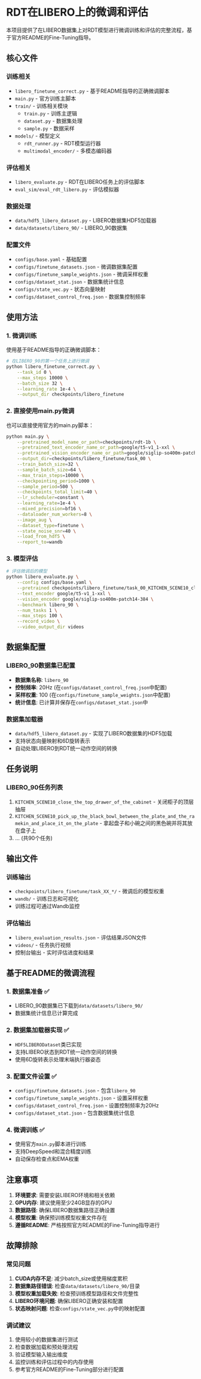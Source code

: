 # RDT在LIBERO上的微调和评估

本项目提供了在LIBERO数据集上对RDT模型进行微调训练和评估的完整流程，基于官方README的Fine-Tuning指导。

## 核心文件

### 训练相关
- `libero_finetune_correct.py` - 基于README指导的正确微调脚本
- `main.py` - 官方训练主脚本
- `train/` - 训练相关模块
  - `train.py` - 训练主逻辑
  - `dataset.py` - 数据集处理
  - `sample.py` - 数据采样
- `models/` - 模型定义
  - `rdt_runner.py` - RDT模型运行器
  - `multimodal_encoder/` - 多模态编码器

### 评估相关
- `libero_evaluate.py` - RDT在LIBERO任务上的评估脚本
- `eval_sim/eval_rdt_libero.py` - 评估模拟器

### 数据处理
- `data/hdf5_libero_dataset.py` - LIBERO数据集HDF5加载器
- `data/datasets/libero_90/` - LIBERO_90数据集

### 配置文件
- `configs/base.yaml` - 基础配置
- `configs/finetune_datasets.json` - 微调数据集配置
- `configs/finetune_sample_weights.json` - 微调采样权重
- `configs/dataset_stat.json` - 数据集统计信息
- `configs/state_vec.py` - 状态向量映射
- `configs/dataset_control_freq.json` - 数据集控制频率

## 使用方法

### 1. 微调训练

使用基于README指导的正确微调脚本：

```bash
# 在LIBERO_90的第一个任务上进行微调
python libero_finetune_correct.py \
    --task_id 0 \
    --max_steps 10000 \
    --batch_size 32 \
    --learning_rate 1e-4 \
    --output_dir checkpoints/libero_finetune
```

### 2. 直接使用main.py微调

也可以直接使用官方的main.py脚本：

```bash
python main.py \
    --pretrained_model_name_or_path=checkpoints/rdt-1b \
    --pretrained_text_encoder_name_or_path=google/t5-v1_1-xxl \
    --pretrained_vision_encoder_name_or_path=google/siglip-so400m-patch14-384 \
    --output_dir=checkpoints/libero_finetune/task_00 \
    --train_batch_size=32 \
    --sample_batch_size=64 \
    --max_train_steps=10000 \
    --checkpointing_period=1000 \
    --sample_period=500 \
    --checkpoints_total_limit=40 \
    --lr_scheduler=constant \
    --learning_rate=1e-4 \
    --mixed_precision=bf16 \
    --dataloader_num_workers=8 \
    --image_aug \
    --dataset_type=finetune \
    --state_noise_snr=40 \
    --load_from_hdf5 \
    --report_to=wandb
```

### 3. 模型评估

```bash
# 评估微调后的模型
python libero_evaluate.py \
    --config configs/base.yaml \
    --pretrained checkpoints/libero_finetune/task_00_KITCHEN_SCENE10_close_the_top_drawer_of_the_cabinet_and_put_the_black_bowl_on_top_of_it \
    --text_encoder google/t5-v1_1-xxl \
    --vision_encoder google/siglip-so400m-patch14-384 \
    --benchmark libero_90 \
    --num_tasks 1 \
    --max_steps 100 \
    --record_video \
    --video_output_dir videos
```

## 数据集配置

### LIBERO_90数据集已配置
- **数据集名称**: `libero_90`
- **控制频率**: 20Hz (在`configs/dataset_control_freq.json`中配置)
- **采样权重**: 100 (在`configs/finetune_sample_weights.json`中配置)
- **统计信息**: 已计算并保存在`configs/dataset_stat.json`中

### 数据集加载器
- `data/hdf5_libero_dataset.py` - 实现了LIBERO数据集的HDF5加载
- 支持状态向量映射和6D旋转表示
- 自动处理LIBERO到RDT统一动作空间的转换

## 任务说明

### LIBERO_90任务列表
1. `KITCHEN_SCENE10_close_the_top_drawer_of_the_cabinet` - 关闭柜子的顶层抽屉
2. `KITCHEN_SCENE10_pick_up_the_black_bowl_between_the_plate_and_the_ramekin_and_place_it_on_the_plate` - 拿起盘子和小碗之间的黑色碗并将其放在盘子上
3. ... (共90个任务)

## 输出文件

### 训练输出
- `checkpoints/libero_finetune/task_XX_*/` - 微调后的模型权重
- `wandb/` - 训练日志和可视化
- 训练过程可通过Wandb监控

### 评估输出
- `libero_evaluation_results.json` - 评估结果JSON文件
- `videos/` - 任务执行视频
- 控制台输出 - 实时评估进度和结果

## 基于README的微调流程

### 1. 数据集准备 ✅
- LIBERO_90数据集已下载到`data/datasets/libero_90/`
- 数据集统计信息已计算完成

### 2. 数据集加载器实现 ✅
- `HDF5LIBERODataset`类已实现
- 支持LIBERO状态到RDT统一动作空间的转换
- 使用6D旋转表示处理末端执行器姿态

### 3. 配置文件设置 ✅
- `configs/finetune_datasets.json` - 包含`libero_90`
- `configs/finetune_sample_weights.json` - 设置采样权重
- `configs/dataset_control_freq.json` - 设置控制频率为20Hz
- `configs/dataset_stat.json` - 包含数据集统计信息

### 4. 微调训练 ✅
- 使用官方`main.py`脚本进行训练
- 支持DeepSpeed和混合精度训练
- 自动保存检查点和EMA权重

## 注意事项

1. **环境要求**: 需要安装LIBERO环境和相关依赖
2. **GPU内存**: 建议使用至少24GB显存的GPU
3. **数据路径**: 确保LIBERO数据集路径正确设置
4. **模型权重**: 确保预训练模型权重文件存在
5. **遵循README**: 严格按照官方README的Fine-Tuning指导进行

## 故障排除

### 常见问题
1. **CUDA内存不足**: 减少batch_size或使用梯度累积
2. **数据集路径错误**: 检查`data/datasets/libero_90/`目录
3. **模型权重加载失败**: 检查预训练模型路径和文件完整性
4. **LIBERO环境问题**: 确保LIBERO正确安装和配置
5. **状态映射问题**: 检查`configs/state_vec.py`中的映射配置

### 调试建议
1. 使用较小的数据集进行测试
2. 检查数据加载和预处理流程
3. 验证模型输入输出维度
4. 监控训练和评估过程中的内存使用
5. 参考官方README的Fine-Tuning部分进行配置
